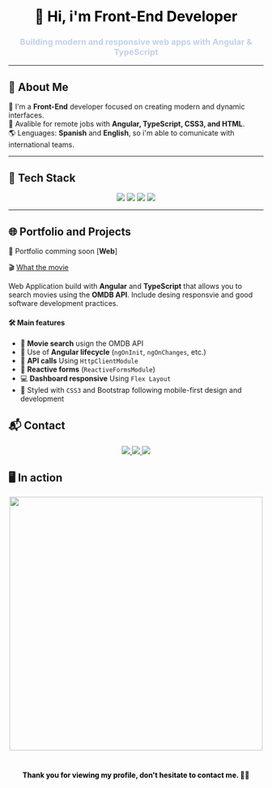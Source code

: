 <h1 align="center" style="color:#000000;">👋 Hi, i'm Front-End Developer</h1>
<h3 align="center" style="color:#c1d1e8;">Building modern and responsive web apps with Angular & TypeScript</h3>

---

## 🧠 About Me 


🎯 I'm a **Front-End** developer focused on creating modern and dynamic interfaces.  
📍 Avalible for remote jobs with **Angular, TypeScript, CSS3, and HTML**.  
🌎 Lenguages: **Spanish** and **English**, so i'm able to comunicate with international teams.
  
---

## 🚀 Tech Stack 

<div align="center">
  <img src="https://img.shields.io/badge/Angular-DD0031?style=for-the-badge&logo=angular&logoColor=white" />
  <img src="https://img.shields.io/badge/TypeScript-3178C6?style=for-the-badge&logo=typescript&logoColor=white" />
  <img src="https://img.shields.io/badge/CSS3-264de4?style=for-the-badge&logo=css3&logoColor=white" />
  <img src="https://img.shields.io/badge/HTML5-e34c26?style=for-the-badge&logo=html5&logoColor=white" />
</div>

---

## 🌐 Portfolio and Projects 

📌 Portfolio comming soon  [**Web**]

🎬 [What the movie](https://github.com/JesusBrito1505/what-the-movie)

Web Application build with **Angular** and **TypeScript** that allows you to search movies using the **OMDB API**.
Include desing responsvie and good software development practices.

#### 🛠 Main features

- 🔎 **Movie search** usign the OMDB API
- 🧠 Use of **Angular lifecycle** (`ngOnInit`, `ngOnChanges`, etc.)
- 🔗 **API calls** Using `HttpClientModule`
- 🧩 **Reactive forms**  (`ReactiveFormsModule`)
- 💻 **Dashboard responsive** Using `Flex Layout`
- 🎨 Styled with `CSS3` and Bootstrap following mobile-first design and development

## 📬 Contact 

<div align="center" style="margin-top: 20px;">
  <a href="mailto:email@jesusbrito.dev" target="_blank">
    <img src="https://img.shields.io/badge/email-D14836?style=for-the-badge&logo=gmail&logoColor=white" />
  </a>
  <a href="https://www.linkedin.com/in/jesus-ed-brito/" target="_blank">
    <img src="https://img.shields.io/badge/LinkedIn-0A66C2?style=for-the-badge&logo=linkedin&logoColor=white" />
  </a>
  <a href="https://github.com/JesusBrito1505" target="_blank">
    <img src="https://img.shields.io/badge/GitHub-000000?style=for-the-badge&logo=github&logoColor=white" />
  </a>
</div>


## 🖥️ In action 

<div align="center">
  <img src="https://media.giphy.com/media/qgQUggAC3Pfv687qPC/giphy.gif" width="500" />
</div>

<div align="center" style="margin-top: 40px;">
  <b style="color:#000000;">Thank you for viewing my profile, don't hesitate to contact me. 👨‍💻</b>
</div>


